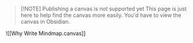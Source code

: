 
> [!NOTE] Publishing a canvas is not supported yet
> This page is just here to help find the canvas more easily. You'd have to view the canvas in Obsidian.


![[Why Write Mindmap.canvas]]

